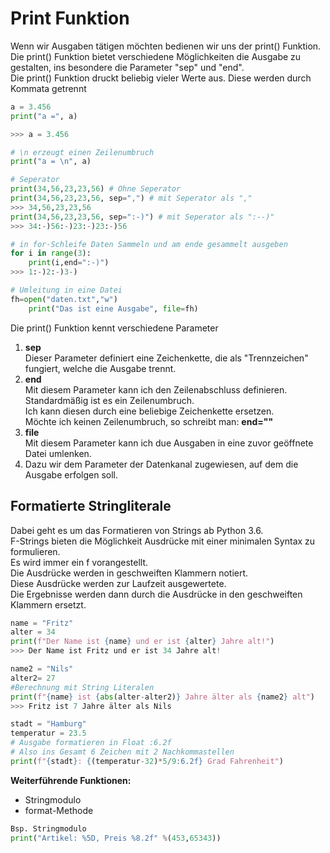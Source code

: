 # Print Funktion

Wenn wir Ausgaben tätigen möchten bedienen wir uns der print() Funktion.  
Die print() Funktion bietet verschiedene Möglichkeiten die Ausgabe zu gestalten, ins besondere die Parameter "sep" und "end".  
Die print() Funktion druckt beliebig vieler Werte aus.
Diese werden durch Kommata getrennt
```python
a = 3.456
print("a =", a)

>>> a = 3.456

# \n erzeugt einen Zeilenumbruch
print("a = \n", a)

# Seperator
print(34,56,23,23,56) # Ohne Seperator
print(34,56,23,23,56, sep=",") # mit Seperator als ","
>>> 34,56,23,23,56
print(34,56,23,23,56, sep=":-)") # mit Seperator als ":--)"
>>> 34:-)56:-)23:-)23:-)56

# in for-Schleife Daten Sammeln und am ende gesammelt ausgeben
for i in range(3):
    print(i,end=":-)")
>>> 1:-)2:-)3-)

# Umleitung in eine Datei
fh=open("daten.txt","w")
    print("Das ist eine Ausgabe", file=fh)
```

Die print() Funktion kennt verschiedene Parameter
1. **sep**  
    Dieser Parameter definiert eine Zeichenkette, die als "Trennzeichen" fungiert, welche die Ausgabe trennt.
2. **end**  
    Mit diesem Parameter kann ich den Zeilenabschluss definieren. Standardmäßig ist es ein Zeilenumbruch.  
    Ich kann diesen durch eine beliebige Zeichenkette ersetzen.  
    Möchte ich keinen Zeilenumbruch, so schreibt man: **end=""**
3. **file**  
    Mit diesem Parameter kann ich due Ausgaben in eine zuvor geöffnete Datei umlenken.  
4. Dazu wir dem Parameter der Datenkanal zugewiesen, auf dem die Ausgabe erfolgen soll.  
    
## Formatierte Stringliterale
Dabei geht es um das Formatieren von Strings ab Python 3.6.  
F-Strings bieten die Möglichkeit Ausdrücke mit einer minimalen Syntax zu formulieren.  
Es wird immer ein f vorangestellt.  
Die Ausdrücke werden in geschweiften Klammern notiert.  
Diese Ausdrücke werden zur Laufzeit ausgewertete.  
Die Ergebnisse werden dann durch die Ausdrücke in den geschweiften Klammern ersetzt.  
```python
name = "Fritz"
alter = 34
print(f"Der Name ist {name} und er ist {alter} Jahre alt!")
>>> Der Name ist Fritz und er ist 34 Jahre alt!

name2 = "Nils"
alter2= 27
#Berechnung mit String Literalen
print(f"{name} ist {abs(alter-alter2)} Jahre älter als {name2} alt")
>>> Fritz ist 7 Jahre älter als Nils 
```

```python
stadt = "Hamburg"
temperatur = 23.5
# Ausgabe formatieren in Float :6.2f
# Also ins Gesamt 6 Zeichen mit 2 Nachkommastellen
print(f"{stadt}: {(temperatur-32)*5/9:6.2f} Grad Fahrenheit") 
```
**Weiterführende Funktionen:**
 * Stringmodulo
 * format-Methode
```python
Bsp. Stringmodulo
print("Artikel: %5D, Preis %8.2f" %(453,65343))
```
